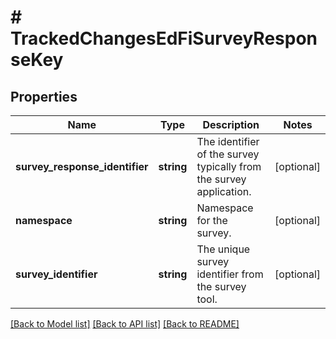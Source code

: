 # # TrackedChangesEdFiSurveyResponseKey

## Properties

Name | Type | Description | Notes
------------ | ------------- | ------------- | -------------
**survey_response_identifier** | **string** | The identifier of the survey typically from the survey application. | [optional]
**namespace** | **string** | Namespace for the survey. | [optional]
**survey_identifier** | **string** | The unique survey identifier from the survey tool. | [optional]

[[Back to Model list]](../../README.md#models) [[Back to API list]](../../README.md#endpoints) [[Back to README]](../../README.md)
